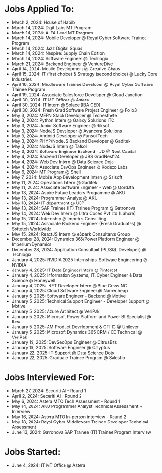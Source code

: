 # Jobs Applied To:
- March 2, 2024: House of Habib
- March 14, 2024: Digit Labs MT Program
- March 14, 2024: ALFA Lead MT Program
- March 14, 2024: Mobile Developer @ Royal Cyber Software Trainee Program
- March 14, 2024: Jazz Digital Squad
- March 14, 2024: Nespire: Supply Chain Edition
- March 14, 2024: Software Engineer @ Techlogix
- March 21, 2024: Backend Engineer @ VentureDive
- April 14, 2024: Mobile Development @ Creative Chaos
- April 15, 2024: IT (first choice) & Strategy (second choice) @ Lucky Core Industries
- April 18, 2024: Middleware Trainee Developer @ Royal Cyber Software Trainee Program
- April 19, 2024: Associate Salesforce Developer @ Cloud Junction
- April 30, 2024: IT MT Officer @ Astera
- April 30, 2024: IT Intern @ Solace (IBA CED)
- April 30, 2024: Fresh Grad Software Project Engineer @ Folio3
- May 3, 2024: MERN Stack Developer @ Techesthete
- May 3, 2024: Python Intern @ Galaxy Solutions ITC
- May 3, 2024: Junior Software Engineer @ Riksof
- May 3, 2024: NodeJS Developer @ Avancera Solutions
- May 3, 2024: Android Developer @ Funsol Tech
- May 3, 2024: PHYP/NodeJS Backend Developer @ Gaditek
- May 3, 2024: NodeJS Intern @ Tafsol
- May 3, 2024: Software Engineer Backend - JD @ Next Capital
- May 4, 2024: Backend Developer @ JBS GradNest'24
- May 4, 2024: Web Dev Intern @ Data Science Dojo
- May 4, 2024: Associate DevOps Engineer @ Kodexo Labs
- May 6, 2024: MT Program @ Shell
- May 7, 2024: Mobile App Development Intern @ Salsoft
- May 11, 2024: Operations Intern @ Gaditek
- May 11, 2024: Associate Software Engineer - Web @ Qordata
- May 13, 2024: Aspire Future Leaders Programme @ AKU
- May 13, 2024: Programmer Analyst @ AKU
- May 13, 2024: IT department @ UEP
- May 13, 2024: SAP Trainee (IT) Trainee Program @ Gatronova
- May 14, 2024: Web Dev Intern @ Ultra Codes Pvt Ltd (Lahore)
- May 15, 2024: Internship @ Impetus Consulting
- May 15, 2024: Associate Backend Engineer (Fresh Graduates) @ Softetch Worldwide
- May 15, 2024: ReactJS Intern @ eSpark Consultants Group
- December 28, 2024: Dynamics 365/Power Platform Engineer @ Imperium Dynamics
- December 28, 2024: Application Consultant (PL/SQL Developer) @ Techlogix
- January 4, 2025: NVIDIA 2025 Internships: Software Engineering @ NVIDIA
- January 4, 2025: IT Data Engineer Intern @ Pinterest
- January 4, 2025: Information Systems, IT, Cyber Engineer & Data Science @ Honeywell
- January 4, 2025: .NET Developer Intern @ Blue Cross NC
- January 4, 2025: Cloud Software Engineer @ Namecheap
- January 5, 2025: Software Engineer - Backend @ Motive
- January 5, 2025: Technical Support Engineer - Developer Support @ Motive
- January 5, 2025: Azure Architect @ VeriPak
- January 5, 2025: Microsoft Power Platform and Power BI Specialist @ Ibex
- January 5, 2025: AM Product Development & CTI IC @ Unilever
- January 5, 2025: Microsoft Dynamics 365 CRM / CE Technical @ VeriPak
- January 19, 2025: DevSecOps Engineer @ CitrusBits
- January 19, 2025: Software Engineer @ Calyptus
- January 22, 2025: IT Support @ Data Science Dojo
- January 22, 2025: Graduate Trainee Program @ Salesflo


# Jobs Interviewed For:
- March 27, 2024: Securiti AI - Round 1
- April 2, 2024: Securiti AI - Round 2
- May 6, 2024: Astera MTO Tech Assessment - Round 1
- May 14, 2024: AKU Programmer Analyst Technical Assessment + Interview
- May 16, 2024: Astera MTO In-person interview - Round 2
- May 18, 2024: Royal Cyber Middleware Trainee Developer Technical Assessment
- June 13, 2024: Gatronova SAP Trainee (IT) Trainee Program Interview


# Jobs Started:
- June 4, 2024: IT MT Office @ Astera
